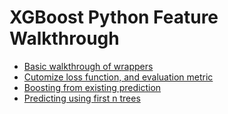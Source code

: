 XGBoost Python Feature Walkthrough
====
* [Basic walkthrough of wrappers](guide-python/basic.py) 
* [Cutomize loss function, and evaluation metric](guide-python/custom_objective.py)
* [Boosting from existing prediction](guide-python/boost_from_prediction.py)
* [Predicting using first n trees](guide-python/predict_first_ntree.py)

